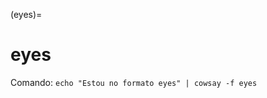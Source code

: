 (eyes)=

# eyes

Comando: `echo "Estou no formato eyes" | cowsay -f eyes`

```{literalinclude} saidas/eyes.txt 
```

